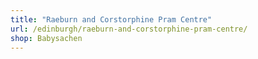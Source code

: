 ```yaml
---
title: "Raeburn and Corstorphine Pram Centre"
url: /edinburgh/raeburn-and-corstorphine-pram-centre/
shop: Babysachen
---
```

